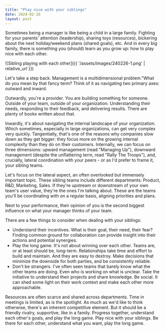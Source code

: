 ```yaml
---
title: "Play nice with your siblings"
date: 2024-02-26
layout: post
---
```


Sometimes being a manager is like being a child in a large family. Fighting for your parents' attention (leadership), sharing toys (resources), bickering about the next holiday/weekend plans (shared goals), etc. And in every big family, there is something you (should) learn as you grow up: how to play nice with each other.

![Sibling playing with each other]({{ '/assets/images/240226-1.png' | relative_url }})

Let's take a step back. Management is a multidimensional problem."What do you mean by that fancy term? Think of it as navigating two primary axes: outward and inward.

Outwardly, you're a provider. You are building something for someone. Outside of your team, outside of your organization. Understanding their needs, responding to their feedback, and delivering results. There are plenty of books written about that.

Inwardly, it's about navigating the internal landscape of your organization. Which sometimes, especially in large organizations, can get very complex very quickly. Tangentially, that's one of the reasons why companies slow down as they get bigger: they focus more on the growing internal complexity than they do on their customers. Internally, we can focus on three dimensions: upward management (read "Managing Up"), downward management (despite the unflattering term, read "Rally The Troops"), and, crucially, lateral coordination with your peers - or as I'd prefer to frame it, your sibling teams.

Let's focus on the lateral aspect, an often overlooked but immensely important topic. These sibling teams include different departments: Product, R&D, Marketing, Sales. If they're upstream or downstream of your own team's user value, they're the ones I'm talking about. These are the teams you'll be coordinating with on a regular basis, aligning priorities and plans.

Next to your performance, their opinion of you is the second biggest influence on what your manager thinks of your team.

There are a few things to consider when dealing with your siblings:

- Understand their incentives. What is their goal, their need, their fear? Finding common ground for collaboration can provide insight into their actions and potential synergies.
- Play the long game. It's not about winning over each other. Teams are, or at least should be, long-term. Relationships take time and effort to build and maintain. And they are easy to destroy. Make decisions that minimize the downside for both parties, and be consistently reliable.
- Don't be strangers. I've often seen teams that barely know what the other teams are doing. Even who is working on what is unclear. Take the initiative to understand their projects and share knowledge. Be social. It can shed some light on their work context and make each other more approachable.

Resources are often scarce and shared across departments. Time in meetings is limited, as is the spotlight. As much as we'd like to think otherwise, there's an inherent competitive element. But it should be a friendly rivalry, supportive, like in a family. Progress together, understand each other's goals, and play the long game. Play nice with your siblings. Be there for each other, understand what you want, play the long game.